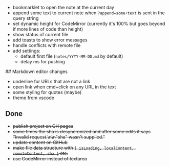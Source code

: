 * bookmarklet to open the note at the current day
* append some text to current note when `?append=some+text` is sent in the query string
* set dynamic height for CodeMirror (currently it's 100% but goes beyond if more lines of code than height)
* show status of current file
* add toasts to show error messages
* handle conflicts with remote file
* add settings:
  * default first file (`notes/YYYY-MM-DD.md` by default)
  * delay ms for pushing

## Markdown editor changes
* underline for URLs that are not a link
* open link when cmd+click on any URL in the text
* some styling for quotes (maybe)
* theme from vscode

## Done
* ~~publish project on GH pages~~
* ~~some times the sha is desyncronized and after some edits it says "Invalid request.\n\n\"sha\" wasn't supplied."~~
* ~~update content on GitHub~~
* ~~make file data structure with `{ isLoading, localContent, remoteContent, sha }` etc.~~
* ~~use CodeMirror instead of textarea~~